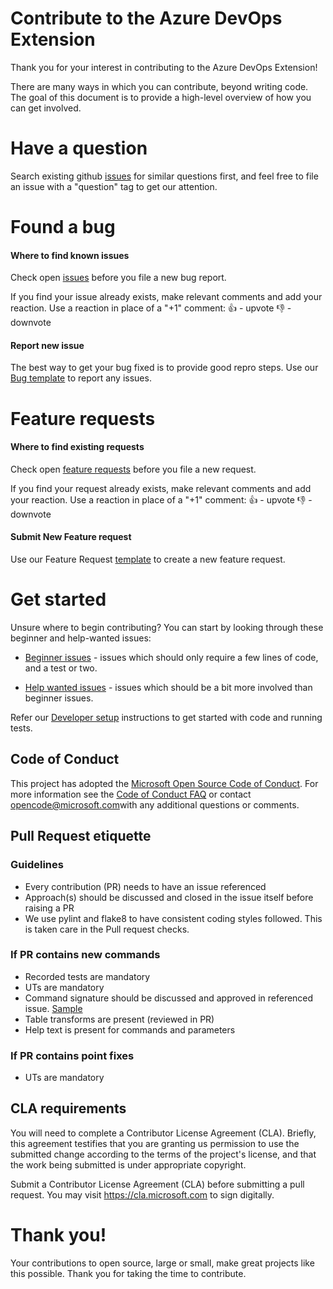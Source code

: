 # Contribute to the Azure DevOps Extension

Thank you for your interest in contributing to the Azure DevOps Extension!

There are many ways in which you can contribute, beyond writing code. The goal of this document is to provide a high-level overview of how you can get involved.

# Have a question

Search existing github [issues](https://github.com/Microsoft/vsts-cli/issues?q=is%3Aopen+is%3Aissue+label%3Aquestion) for similar questions first, and feel free to file an issue with a "question" tag to get our attention.

# Found a bug

#### Where to find known issues

Check open [issues](https://github.com/Microsoft/vsts-cli/issues?q=is%3Aopen+is%3Aissue+label%3Abug) before you file a new bug report.

If you find your issue already exists, make relevant comments and add your reaction. Use a reaction in place of a "+1" comment:
👍 - upvote
👎 - downvote

#### Report new issue

The best way to get your bug fixed is to provide good repro steps. Use our [Bug template](https://github.com/Microsoft/vsts-cli/issues/new/choose) to report any issues.

# Feature requests

#### Where to find existing requests

Check open [feature requests](https://github.com/Microsoft/vsts-cli/issues?q=is%3Aissue+is%3Aopen+label%3AFeature)  before you file a new request.

If you find your request already exists, make relevant comments and add your reaction. Use a reaction in place of a "+1" comment:
👍 - upvote
👎 - downvote

#### Submit New Feature request

Use our Feature Request [template](https://github.com/Microsoft/vsts-cli/issues/new/choose) to create a new feature request.

# Get started

Unsure where to begin contributing? You can start by looking through these beginner and help-wanted issues:

- [Beginner issues](https://github.com/Microsoft/vsts-cli/issues?q=is%3Aissue+is%3Aopen+label%3ABeginner) - issues which should only require a few lines of code, and a test or two.

- [Help wanted issues](https://github.com/Microsoft/vsts-cli/issues?q=is%3Aissue+is%3Aopen+label%3A%22help+wanted%22) - issues which should be a bit more involved than beginner issues.

Refer our [Developer setup](./doc/dev_setup.md) instructions to get started with code and running tests.

## Code of Conduct

This project has adopted the [Microsoft Open Source Code of Conduct](https://opensource.microsoft.com/codeofconduct/). For more information see the [Code of Conduct FAQ](https://opensource.microsoft.com/codeofconduct/faq/) or contact [opencode@microsoft.com](mailto:opencode@microsoft.com)with any additional questions or comments.

## Pull Request etiquette 

### Guidelines

- Every contribution (PR) needs to have an issue referenced
- Approach(s) should be discussed and closed in the issue itself before raising a PR
- We use pylint and flake8 to have consistent coding styles followed. This is taken care in the Pull request checks.

### If PR contains new commands

- Recorded tests are mandatory
- UTs are mandatory
- Command signature should be discussed and approved in referenced issue. [Sample](https://github.com/Microsoft/vsts-cli/issues/319)
- Table transforms are present (reviewed in PR)
- Help text is present for commands and parameters

### If PR contains point fixes

- UTs are mandatory

## CLA requirements

You will need to complete a Contributor License Agreement (CLA). Briefly, this agreement testifies that you are granting us permission to use the submitted change according to the terms of the project's license, and that the work being submitted is under appropriate copyright.

Submit a Contributor License Agreement (CLA) before submitting a pull request. You may visit https://cla.microsoft.com to sign digitally.

# Thank you!

Your contributions to open source, large or small, make great projects like this possible. Thank you for taking the time to contribute.